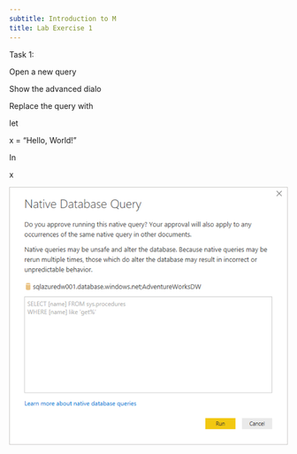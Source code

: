 ```yaml
---
subtitle: Introduction to M
title: Lab Exercise 1
---
```


Task 1:

Open a new query

Show the advanced dialo

Replace the query with

let

x = “Hello, World!”

In

x

![](media/bddf3159a658289df3395a5ed0851e6d.png)
